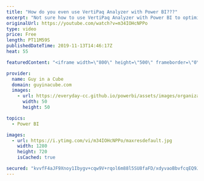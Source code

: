 ```yaml
---
title: "How do you even use VertiPaq Analyzer with Power BI???"
excerpt: "Not sure how to use VertiPaq Analyzer with Power BI to optimize your data model? Marco Russo joins Patrick to show you how!  Connect with Marco: https://twitter.com/marcorus Download VertiPaq Analyzer: https://www.sqlbi.com/tools/vertipaq-analyzer/  Guy in a Cube courses: https://guyinacu.be/courses"
originalUrl: https://youtube.com/watch?v=m34IOHcNPPo
type: video
price: Free
length: PT11M59S
publishedDateTime: 2019-11-13T14:46:17Z
heat: 55

featuredContent: "<iframe width=\"800\" height=\"500\" frameborder=\"0\" src=\"https://www.youtube.com/embed/m34IOHcNPPo\" allow=\"accelerometer; autoplay; encrypted-media; gyroscope; picture-in-picture\" allowfullscreen></iframe>"

provider:
  name: Guy in a Cube
  domain: guyinacube.com
  images:
    - url: https://everyday-cc.github.io/powerbi/assets/images/organizations/guyinacube.com-50x50.jpg
      width: 50
      height: 50

topics:
  - Power BI

images:
  - url: https://i.ytimg.com/vi/m34IOHcNPPo/maxresdefault.jpg
    width: 1280
    height: 720
    isCached: true

secured: "kvvfF4aJF9Xnoy1Ibygv+cqw9V+rqol6m88l5SU8faFD/xdyvaoBbvfcqEQ9JtHfeJByeOHM4N6/CZlMSTUKhBIJjo8xqFDVk9teNaNE27Ora411zAhAfKlsz16u2OUxwrpBKozpm2D5GvgXShTlzYV1ej75FwK2CQ3cgrvvRnRU0Ma4ut3nWoa0dNH/NqxjSxVqmkp8RY4T6MHmdL0ash56vYqc1+uaNa0Fk7vX45ADRMgCkVyZ7I9gJziqQuKwA0gpN2DzepnRqDPCO4tB2S2+B/ckEvylRhktyVJnOmX5nSVpdjIg/URR3cdaf5vl9imYRUbwuwR7EZ59L7TXePvq5OQRbtkb5RXtU0+RuGKQubcEc0wV2MY1mpsD2FlHgASWUzICetvRRh9cEChv4C9MkYu0p7OANXR16CQZCf4=;rGh/W0Tj2jIMTK6IBBTFuw=="
---
```


